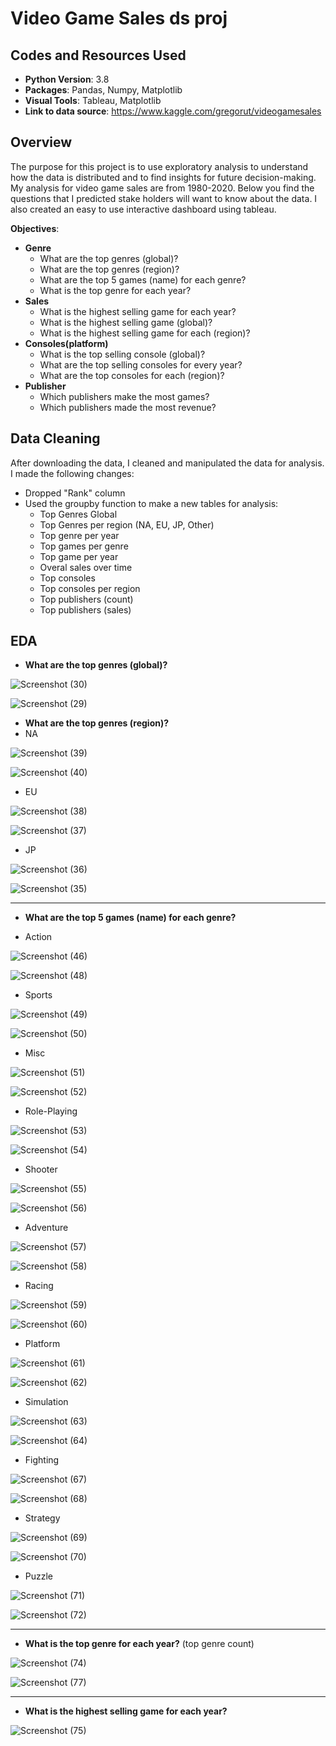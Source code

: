 # Video Game Sales ds proj

## Codes and Resources Used
* **Python Version**: 3.8
* **Packages**: Pandas, Numpy, Matplotlib
* **Visual Tools**: Tableau, Matplotlib
* **Link to data source**: https://www.kaggle.com/gregorut/videogamesales

## Overview
The purpose for this project is to use exploratory analysis to understand how the data is distributed and to find insights for future decision-making. My analysis for video game sales are from 1980-2020. Below you find the questions that I predicted stake holders will want to know about the data. I also created an easy to use interactive dashboard using tableau.

**Objectives**:
* **Genre**
  * What are the top genres (global)?
  * What are the top genres (region)?
  * What are the top 5 games (name) for each genre?
  * What is the top genre for each year? 
* **Sales**
  * What is the highest selling game for each year?
  * What is the highest selling game (global)?
  * What is the highest selling game for each (region)?
* **Consoles(platform)**
  * What is the top selling console (global)?
  * What are the top selling consoles for every year?
  * What are the top consoles for each (region)?
* **Publisher**
  * Which publishers make the most games?
  * Which publishers made the most revenue?

## Data Cleaning
After downloading the data, I cleaned and manipulated the data for analysis. I made the following changes:

* Dropped "Rank" column
* Used the groupby function to make a new tables for analysis:
  * Top Genres Global
  * Top Genres per region (NA, EU, JP, Other)
  * Top genre per year
  * Top games per genre
  * Top game per year
  * Overal sales over time
  * Top consoles 
  * Top consoles per region
  * Top publishers (count)
  * Top publishers (sales)

## EDA
* **What are the top genres (global)?**

![Screenshot (30)](https://user-images.githubusercontent.com/91089401/146479116-631238b2-52e0-4893-8a54-a91bb653f548.png)

![Screenshot (29)](https://user-images.githubusercontent.com/91089401/146479087-838422a0-dd9b-41ea-9179-7880bf4ce653.png)

* **What are the top genres (region)?**
 * NA

![Screenshot (39)](https://user-images.githubusercontent.com/91089401/146479757-4c744767-1891-4f27-83d6-ca3e14beecb9.png)

![Screenshot (40)](https://user-images.githubusercontent.com/91089401/146479785-f951e8cf-d5be-4741-9e87-869452133a12.png)

* EU
 
 ![Screenshot (38)](https://user-images.githubusercontent.com/91089401/146479849-a9e5601c-e680-41e5-a265-42e14b23be87.png)
 
 ![Screenshot (37)](https://user-images.githubusercontent.com/91089401/146479822-fcd67674-dc30-4a6a-8430-201897a65b48.png)

* JP

![Screenshot (36)](https://user-images.githubusercontent.com/91089401/146479882-c58ca7ea-ef71-4091-b235-f859c65f05c0.png)

![Screenshot (35)](https://user-images.githubusercontent.com/91089401/146479897-08d521a5-3ab3-4e68-97fa-efdad41564e3.png)

_________________________________________________________________________________________________________________________________________________________________________________
* **What are the top 5 games (name) for each genre?**
 
 * Action

![Screenshot (46)](https://user-images.githubusercontent.com/91089401/146483774-cdd521c0-deb1-4c42-b08e-1f05a8a014c9.png)

![Screenshot (48)](https://user-images.githubusercontent.com/91089401/146483761-b18c9eff-38d1-42a7-9118-c79f4844eb15.png)

 * Sports

![Screenshot (49)](https://user-images.githubusercontent.com/91089401/146484132-46e65ee0-a914-445c-bc14-87629435fb15.png)

![Screenshot (50)](https://user-images.githubusercontent.com/91089401/146484148-740f9629-91b6-40eb-b872-558fc5e9e575.png)

* Misc

![Screenshot (51)](https://user-images.githubusercontent.com/91089401/146484295-e8597474-59a7-4852-ab4b-8cc40e0284b3.png)

![Screenshot (52)](https://user-images.githubusercontent.com/91089401/146484304-a84c5d34-9e0a-40a7-820d-7aaee57ef2fe.png)

* Role-Playing

![Screenshot (53)](https://user-images.githubusercontent.com/91089401/146484407-6417633b-223b-406d-b0c5-a5e0086db9e0.png)

![Screenshot (54)](https://user-images.githubusercontent.com/91089401/146484412-8655dfbd-f4c3-4d56-ac0f-06d710f8dd9d.png)

* Shooter

![Screenshot (55)](https://user-images.githubusercontent.com/91089401/146484546-e0cdf7b3-f837-4fac-9132-cbbc48f1602f.png)

![Screenshot (56)](https://user-images.githubusercontent.com/91089401/146484558-09abab40-c5e7-4b49-8ab1-6ea6e4dfe60c.png)

* Adventure

![Screenshot (57)](https://user-images.githubusercontent.com/91089401/146484665-71a509ae-8c26-40c6-8f52-4daad62438b7.png)

![Screenshot (58)](https://user-images.githubusercontent.com/91089401/146484675-2015d606-8f62-4cbf-83e4-251fcb961a31.png)

* Racing

![Screenshot (59)](https://user-images.githubusercontent.com/91089401/146484803-dde5f534-982d-4253-9c29-47846da7e31d.png)

![Screenshot (60)](https://user-images.githubusercontent.com/91089401/146484812-2d0f8595-29ae-4b47-86ec-46bbc1f45d63.png)

* Platform

![Screenshot (61)](https://user-images.githubusercontent.com/91089401/146484897-d1946aac-845b-4850-bf12-4d0bf370154f.png)

![Screenshot (62)](https://user-images.githubusercontent.com/91089401/146484909-5381c7a7-000b-4480-9223-99c01ca5a6ad.png)

* Simulation

![Screenshot (63)](https://user-images.githubusercontent.com/91089401/146485029-eb906f69-ea4e-43a2-9fd3-c534b7781ca9.png)

![Screenshot (64)](https://user-images.githubusercontent.com/91089401/146485044-a3018f55-c935-4487-a315-cee7e1f8d4ef.png)

* Fighting

![Screenshot (67)](https://user-images.githubusercontent.com/91089401/146485655-97f15c2d-f3f3-437b-8a15-641124271776.png)

![Screenshot (68)](https://user-images.githubusercontent.com/91089401/146485674-8be969fb-81f0-4a48-b21c-45a3a358f3eb.png)

* Strategy

![Screenshot (69)](https://user-images.githubusercontent.com/91089401/146485780-51329655-59a5-4cb0-b0b8-4be8fb7238b4.png)

![Screenshot (70)](https://user-images.githubusercontent.com/91089401/146485790-258639e9-9dd2-4146-9f86-521b2160ba23.png)

* Puzzle

![Screenshot (71)](https://user-images.githubusercontent.com/91089401/146485934-91e91b89-3014-4b3a-b929-21e8e51ab6b4.png)

![Screenshot (72)](https://user-images.githubusercontent.com/91089401/146485948-e32c4d59-1de4-4a50-bf61-a1e1510e8661.png)
_________________________________________________________________________________________________________________________________________________________________________________
* **What is the top genre for each year?**
(top genre count)

![Screenshot (74)](https://user-images.githubusercontent.com/91089401/146489261-7787b6c7-96ef-4ec4-91eb-6a436b694960.png)

![Screenshot (77)](https://user-images.githubusercontent.com/91089401/146490310-06c9dce3-8628-408f-942c-ed32f5a75ca9.png)
_________________________________________________________________________________________________________________________________________________________________________________
* **What is the highest selling game for each year?**

![Screenshot (75)](https://user-images.githubusercontent.com/91089401/146490129-26b4c6bd-818f-40a8-b9ce-dea1ad6edf54.png)

